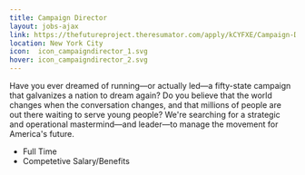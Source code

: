 ```yaml
---
title: Campaign Director
layout: jobs-ajax
link: https://thefutureproject.theresumator.com/apply/kCYFXE/Campaign-Director.html?source=tfp+job+page
location: New York City
icon:  icon_campaigndirector_1.svg
hover: icon_campaigndirector_2.svg
---
```


Have you ever dreamed of running—or actually led—a fifty-state campaign that galvanizes a nation to dream again? Do you believe that the world changes when the conversation changes, and that millions of people are out there waiting to serve young people? We're searching for a strategic and operational mastermind—and leader—to manage the movement for America's future.

- Full Time
- Competetive Salary/Benefits